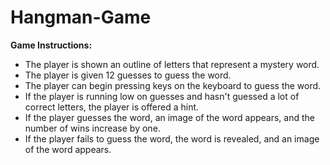 # Hangman-Game

__Game Instructions:__

* The player is shown an outline of letters that represent a mystery word. 
* The player is given 12 guesses to guess the word.
* The player can begin pressing keys on the keyboard to guess the word.
* If the player is running low on guesses and hasn't guessed a lot of correct letters, the player is offered a hint.
* If the player guesses the word, an image of the word appears, and the number of wins increase by one.
* If the player fails to guess the word, the word is revealed, and an image of the word appears.

